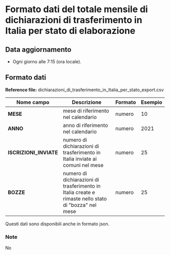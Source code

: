 # Formato dati del totale mensile di dichiarazioni di trasferimento in Italia per stato di elaborazione

## Data aggiornamento
- Ogni giorno alle 7:15 (ora locale). 

## Formato dati

**Reference file:** dichiarazioni_di_trasferimento_in_Italia_per_stato_export.csv<br>

| Nome campo                  | Descrizione                       | Formato                       | Esempio             |
|-----------------------------|-----------------------------------|-------------------------------|---------------------|
| **MESE**       | mese di riferimento nel calendario             | numero                   | 10       |
| **ANNO**  | anno di riferimento nel calendario  |   numero     |        2021         |
| **ISCRIZIONI_INVIATE**       | numero di dichiarazioni di trasferimento in Italia inviate ai comuni nel mese | numero             | 25             |
| **BOZZE**       | numero di dichiarazioni di trasferimento in Italia create e rimaste nello stato di "bozza" nel mese | numero             | 25             |

Questi dati sono disponibili anche in formato json.

### Note
No

